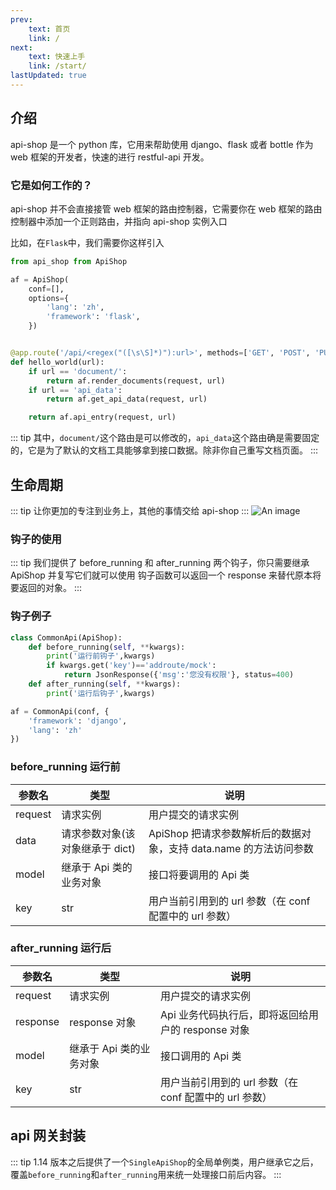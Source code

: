 ```yaml
---
prev:
    text: 首页
    link: /
next:
    text: 快速上手
    link: /start/
lastUpdated: true
---
```


## 介绍

api-shop 是一个 python 库，它用来帮助使用 django、flask 或者 bottle 作为 web 框架的开发者，快速的进行 restful-api 开发。

### 它是如何工作的？

api-shop 并不会直接接管 web 框架的路由控制器，它需要你在 web 框架的路由控制器中添加一个正则路由，并指向 api-shop 实例入口

比如，在`Flask`中，我们需要你这样引入

```python
from api_shop from ApiShop

af = ApiShop(
    conf=[],
    options={
        'lang': 'zh',
        'framework': 'flask',
    })


@app.route('/api/<regex("([\s\S]*)"):url>', methods=['GET', 'POST', 'PUT', 'DELETE', 'PATCH'])
def hello_world(url):
    if url == 'document/':
        return af.render_documents(request, url)
    if url == 'api_data':
        return af.get_api_data(request, url)

    return af.api_entry(request, url)
```

::: tip
其中，`document/`这个路由是可以修改的，`api_data`这个路由确是需要固定的，它是为了默认的文档工具能够拿到接口数据。除非你自己重写文档页面。
:::

## 生命周期

::: tip
让你更加的专注到业务上，其他的事情交给 api-shop
:::
![An image](/api-shop.png)

### 钩子的使用

::: tip
我们提供了 before_running 和 after_running 两个钩子，你只需要继承 ApiShop 并复写它们就可以使用
钩子函数可以返回一个 response 来替代原本将要返回的对象。
:::

### 钩子例子

```python
class CommonApi(ApiShop):
    def before_running(self, **kwargs):
        print('运行前钩子',kwargs)
        if kwargs.get('key')=='addroute/mock':
            return JsonResponse({'msg':'您没有权限'}, status=400)
    def after_running(self, **kwargs):
        print('运行后钩子',kwargs)

af = CommonApi(conf, {
    'framework': 'django',
    'lang': 'zh'
})
```

### before_running 运行前

| 参数名  | 类型                            | 说明                                                              |
| ------- | ------------------------------- | ----------------------------------------------------------------- |
| request | 请求实例                        | 用户提交的请求实例                                                |
| data    | 请求参数对象(该对象继承于 dict) | ApiShop 把请求参数解析后的数据对象，支持 data.name 的方法访问参数 |
| model   | 继承于 Api 类的业务对象         | 接口将要调用的 Api 类                                             |
| key     | str                             | 用户当前引用到的 url 参数（在 conf 配置中的 url 参数）            |

### after_running 运行后

| 参数名   | 类型                    | 说明                                                   |
| -------- | ----------------------- | ------------------------------------------------------ |
| request  | 请求实例                | 用户提交的请求实例                                     |
| response | response 对象           | Api 业务代码执行后，即将返回给用户的 response 对象     |
| model    | 继承于 Api 类的业务对象 | 接口调用的 Api 类                                      |
| key      | str                     | 用户当前引用到的 url 参数（在 conf 配置中的 url 参数） |

## api 网关封装

::: tip
1.14 版本之后提供了一个`SingleApiShop`的全局单例类，用户继承它之后，覆盖`before_running`和`after_running`用来统一处理接口前后内容。
:::
